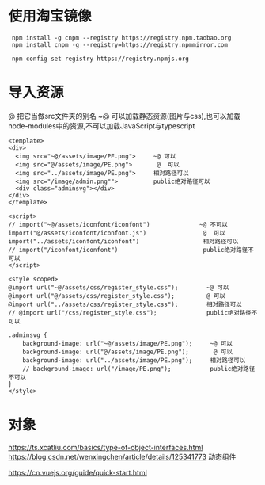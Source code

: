 # 使用淘宝镜像
```
 npm install -g cnpm --registry https://registry.npm.taobao.org
 npm install cnpm -g --registry=https://registry.npmmirror.com
 
 npm config set registry https://registry.npmjs.org
```

# 导入资源
@ 把它当做src文件夹的别名
~@ 可以加载静态资源(图片与css),也可以加载node-modules中的资源,不可以加载JavaScript与typescript
```
<template>
<div>
  <img src="~@/assets/image/PE.png">     ~@ 可以
  <img src="@/assets/image/PE.png">       @  可以
  <img src="../assets/image/PE.png">     相对路径可以
  <img src="/image/admin.png"">          public绝对路径可以
  <div class="adminsvg"></div>
</div>
</template>

<script>
// import("~@/assets/iconfont/iconfont")              ~@ 不可以
import("@/assets/iconfont/iconfont.js")                @  可以
import("../assets/iconfont/iconfont")                  相对路径可以
// import("/iconfont/iconfont")                        public绝对路径不可以
</script>

<style scoped>                
@import url("~@/assets/css/register_style.css");        ~@ 可以
@import url("@/assets/css/register_style.css");         @ 可以
@import url("../assets/css/register_style.css");        相对路径可以
// @import url("/css/register_style.css");              public绝对路径不可以

.adminsvg {
    background-image: url("~@/assets/image/PE.png");     ~@ 可以
    background-image: url("@/assets/image/PE.png");       @ 可以
    background-image: url("../assets/image/PE.png");     相对路径可以
    // background-image: url("/image/PE.png");           public绝对路径不可以
}
</style> 
```


# 对象
https://ts.xcatliu.com/basics/type-of-object-interfaces.html
https://blog.csdn.net/wenxingchen/article/details/125341773 动态组件

https://cn.vuejs.org/guide/quick-start.html

